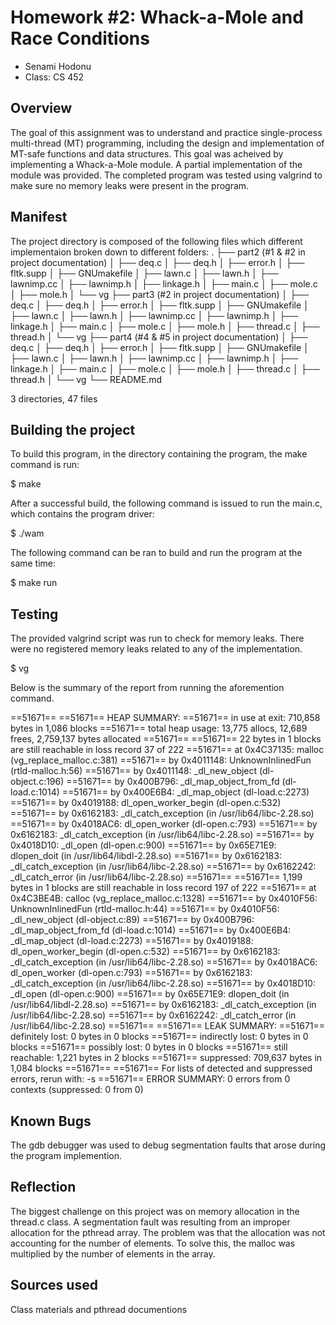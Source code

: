 # Homework #2: Whack-a-Mole and Race Conditions

* Senami Hodonu
* Class: CS 452


## Overview

The goal of this assignment was to understand and practice single-process 
multi-thread (MT) programming, including the design and implementation of 
MT-safe functions and data structures. This goal was acheived by implementing
a Whack-a-Mole module. A partial implementation of the module was provided. 
The completed program was tested using valgrind to make sure no memory leaks 
were present in the program. 

## Manifest
The project directory is composed of the following files which different
implementaion broken down to different folders:
.
├── part2 (#1 & #2 in project documentation)
│   ├── deq.c
│   ├── deq.h
│   ├── error.h
│   ├── fltk.supp
│   ├── GNUmakefile
│   ├── lawn.c
│   ├── lawn.h
│   ├── lawnimp.cc
│   ├── lawnimp.h
│   ├── linkage.h
│   ├── main.c
│   ├── mole.c
│   ├── mole.h
│   └── vg
├── part3 (#2 in project documentation)
│   ├── deq.c
│   ├── deq.h
│   ├── error.h
│   ├── fltk.supp
│   ├── GNUmakefile
│   ├── lawn.c
│   ├── lawn.h
│   ├── lawnimp.cc
│   ├── lawnimp.h
│   ├── linkage.h
│   ├── main.c
│   ├── mole.c
│   ├── mole.h
│   ├── thread.c
│   ├── thread.h
│   └── vg
├── part4 (#4 & #5 in project documentation)
│   ├── deq.c
│   ├── deq.h
│   ├── error.h
│   ├── fltk.supp
│   ├── GNUmakefile
│   ├── lawn.c
│   ├── lawn.h
│   ├── lawnimp.cc
│   ├── lawnimp.h
│   ├── linkage.h
│   ├── main.c
│   ├── mole.c
│   ├── mole.h
│   ├── thread.c
│   ├── thread.h
│   └── vg
└── README.md

3 directories, 47 files

## Building the project

To build this program, in the directory containing the program, the make 
command is run:

$ make

After a successful build, the following command is issued to run the main.c, 
which contains the program driver:

$ ./wam

The following command can be ran to build and run the program at the same 
time:

$ make run


## Testing

The provided valgrind script was run to check for memory leaks. There were no 
registered memory leaks related to any of the implementation.

$ vg

Below is the summary of the report from running the aforemention command.

==51671== 
==51671== HEAP SUMMARY:
==51671==     in use at exit: 710,858 bytes in 1,086 blocks
==51671==   total heap usage: 13,775 allocs, 12,689 frees, 2,759,137 bytes allocated
==51671== 
==51671== 22 bytes in 1 blocks are still reachable in loss record 37 of 222
==51671==    at 0x4C37135: malloc (vg_replace_malloc.c:381)
==51671==    by 0x4011148: UnknownInlinedFun (rtld-malloc.h:56)
==51671==    by 0x4011148: _dl_new_object (dl-object.c:196)
==51671==    by 0x400B796: _dl_map_object_from_fd (dl-load.c:1014)
==51671==    by 0x400E6B4: _dl_map_object (dl-load.c:2273)
==51671==    by 0x4019188: dl_open_worker_begin (dl-open.c:532)
==51671==    by 0x6162183: _dl_catch_exception (in /usr/lib64/libc-2.28.so)
==51671==    by 0x4018AC6: dl_open_worker (dl-open.c:793)
==51671==    by 0x6162183: _dl_catch_exception (in /usr/lib64/libc-2.28.so)
==51671==    by 0x4018D10: _dl_open (dl-open.c:900)
==51671==    by 0x65E71E9: dlopen_doit (in /usr/lib64/libdl-2.28.so)
==51671==    by 0x6162183: _dl_catch_exception (in /usr/lib64/libc-2.28.so)
==51671==    by 0x6162242: _dl_catch_error (in /usr/lib64/libc-2.28.so)
==51671== 
==51671== 1,199 bytes in 1 blocks are still reachable in loss record 197 of 222
==51671==    at 0x4C3BE4B: calloc (vg_replace_malloc.c:1328)
==51671==    by 0x4010F56: UnknownInlinedFun (rtld-malloc.h:44)
==51671==    by 0x4010F56: _dl_new_object (dl-object.c:89)
==51671==    by 0x400B796: _dl_map_object_from_fd (dl-load.c:1014)
==51671==    by 0x400E6B4: _dl_map_object (dl-load.c:2273)
==51671==    by 0x4019188: dl_open_worker_begin (dl-open.c:532)
==51671==    by 0x6162183: _dl_catch_exception (in /usr/lib64/libc-2.28.so)
==51671==    by 0x4018AC6: dl_open_worker (dl-open.c:793)
==51671==    by 0x6162183: _dl_catch_exception (in /usr/lib64/libc-2.28.so)
==51671==    by 0x4018D10: _dl_open (dl-open.c:900)
==51671==    by 0x65E71E9: dlopen_doit (in /usr/lib64/libdl-2.28.so)
==51671==    by 0x6162183: _dl_catch_exception (in /usr/lib64/libc-2.28.so)
==51671==    by 0x6162242: _dl_catch_error (in /usr/lib64/libc-2.28.so)
==51671== 
==51671== LEAK SUMMARY:
==51671==    definitely lost: 0 bytes in 0 blocks
==51671==    indirectly lost: 0 bytes in 0 blocks
==51671==      possibly lost: 0 bytes in 0 blocks
==51671==    still reachable: 1,221 bytes in 2 blocks
==51671==         suppressed: 709,637 bytes in 1,084 blocks
==51671== 
==51671== For lists of detected and suppressed errors, rerun with: -s
==51671== ERROR SUMMARY: 0 errors from 0 contexts (suppressed: 0 from 0)


## Known Bugs

The gdb debugger was used to debug segmentation faults that arose during the
program implemention.
 

## Reflection
The biggest challenge on this project was on memory allocation in the thread.c
class. A segmentation fault was resulting from an improper allocation for the
pthread array. The problem  was that the allocation was not accounting for the 
number of elements. To solve this, the malloc was multiplied by the number of 
elements in the array.


## Sources used

Class materials and pthread documentions


